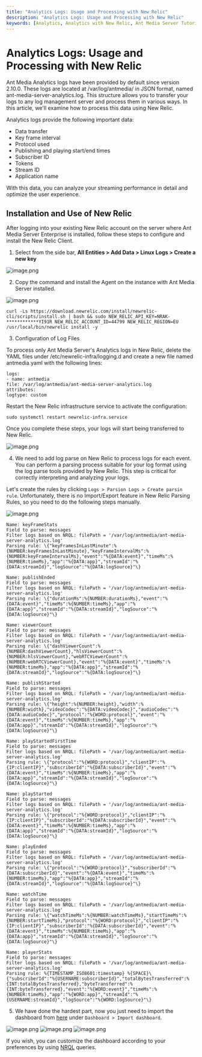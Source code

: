 ```yaml
---
title: "Analytics Logs: Usage and Processing with New Relic"   
description: "Analytics Logs: Usage and Processing with New Relic" 
keywords: [Analytics, Analytics with New Relic, Ant Media Server Tutorials]
---
```


# Analytics Logs: Usage and Processing with New Relic


Ant Media Analytics logs have been provided by default since version 2.10.0. These logs are located at /var/log/antmedia/ in JSON format, named ant-media-server-analytics.log. This structure allows you to transfer your logs to any log management server and process them in various ways. In this article, we'll examine how to process this data using New Relic. 

Analytics logs provide the following important data:

* Data transfer
* Key frame interval
* Protocol used
* Publishing and playing start/end times
* Subscriber ID
* Tokens
* Stream ID
* Application name

With this data, you can analyze your streaming performance in detail and optimize the user experience.


## Installation and Use of New Relic

After logging into your existing New Relic account on the server where Ant Media Server Enterprise is installed, follow these steps to configure and install the New Relic Client.

1. Select from the side bar, **All Entities > Add Data > Linux Logs > Create a new key**

![image.png](@site/static/img/analytics/antmedia-analytics-new-relic-1.png)

2. Copy the command and install the Agent on the instance with Ant Media Server installed.

![image.png](@site/static/img/analytics/antmedia-analytics-new-relic-2.png)

```
curl -Ls https://download.newrelic.com/install/newrelic-cli/scripts/install.sh | bash && sudo NEW_RELIC_API_KEY=NRAK-************YI91R NEW_RELIC_ACCOUNT_ID=44799 NEW_RELIC_REGION=EU /usr/local/bin/newrelic install -y
```
3. Configuration of Log Files

To process only Ant Media Server's Analytics logs in New Relic, delete the YAML files under /etc/newrelic-infra/logging.d and create a new file named antmedia.yaml with the following lines:
```
logs:
- name: antmedia
file: /var/log/antmedia/ant-media-server-analytics.log
attributes:
logtype: custom
```
Restart the New Relic infrastructure service to activate the configuration:

```
sudo systemctl restart newrelic-infra.service
```

Once you complete these steps, your logs will start being transferred to New Relic.

![image.png](@site/static/img/analytics/antmedia-analytics-new-relic-3.png)


4. We need to add log parse on New Relic to process logs for each event. You can perform a parsing process suitable for your log format using the log parse tools provided by New Relic. This step is critical for correctly interpreting and analyzing your logs.

Let's create the rules by clicking `Logs > Parsion Logs > Create parsin rule`. Unfortunately, there is no Import/Export feature in New Relic Parsing Rules, so you need to do the following steps manually. 

![image.png](@site/static/img/analytics/antmedia-analytics-new-relic-4.png)

```
Name: keyFrameStats
Field to parse: messages
Filter logs based on NRQL: filePath = '/var/log/antmedia/ant-media-server-analytics.log'
Parsing rule: \{"keyFramesInLastMinute":%{NUMBER:keyFramesInLastMinute},"keyFrameIntervalMs":%{NUMBER:keyFrameIntervalMs},"event":"%{DATA:event}","timeMs":%{NUMBER:timeMs},"app":"%{DATA:app}","streamId":"%{DATA:streamId}","logSource":"%{DATA:logSource}"\}

Name: publishEnded
Field to parse: messages
Filter logs based on NRQL: filePath = '/var/log/antmedia/ant-media-server-analytics.log'
Parsing rule: \{"durationMs":%{NUMBER:durationMs},"event":"%{DATA:event}","timeMs":%{NUMBER:timeMs},"app":"%{DATA:app}","streamId":"%{DATA:streamId}","logSource":"%{DATA:logSource}"\}

Name: viewerCount
Field to parse: messages
Filter logs based on NRQL: filePath = '/var/log/antmedia/ant-media-server-analytics.log'
Parsing rule: \{"dashViewerCount":%{NUMBER:dashViewerCount},"hlsViewerCount":%{NUMBER:hlsViewerCount},"webRTCViewerCount":%{NUMBER:webRTCViewerCount},"event":"%{DATA:event}","timeMs":%{NUMBER:timeMs},"app":"%{DATA:app}","streamId":"%{DATA:streamId}","logSource":"%{DATA:logSource}"\}

Name: publishStarted
Field to parse: messages
Filter logs based on NRQL: filePath = '/var/log/antmedia/ant-media-server-analytics.log'
Parsing rule: \{"height":%{NUMBER:height},"width":%{NUMBER:width},"videoCodec":"%{DATA:videoCodec}","audioCodec":"%{DATA:audioCodec}","protocol":"%{WORD:protocol}","event":"%{DATA:event}","timeMs":%{NUMBER:timeMs},"app":"%{DATA:app}","streamId":"%{DATA:streamId}","logSource":"%{DATA:logSource}"\}

Name: playStartedFirstTime
Field to parse: messages
Filter logs based on NRQL: filePath = '/var/log/antmedia/ant-media-server-analytics.log'
Parsing rule: \{"protocol":"%{WORD:protocol}","clientIP":"%{IP:clientIP}","subscriberId":"%{DATA:subscriberId}","event":"%{DATA:event}","timeMs":%{NUMBER:timeMs},"app":"%{DATA:app}","streamId":"%{DATA:streamId}","logSource":"%{DATA:logSource}"\}

Name: playStarted
Field to parse: messages
Filter logs based on NRQL: filePath = '/var/log/antmedia/ant-media-server-analytics.log'
Parsing rule: \{"protocol":"%{WORD:protocol}","clientIP":"%{IP:clientIP}","subscriberId":"%{DATA:subscriberId}","event":"%{DATA:event}","timeMs":%{NUMBER:timeMs},"app":"%{DATA:app}","streamId":"%{DATA:streamId}","logSource":"%{DATA:logSource}"\}

Name: playEnded
Field to parse: messages
Filter logs based on NRQL: filePath = '/var/log/antmedia/ant-media-server-analytics.log'
Parsing rule: \{"protocol":"%{WORD:protocol}","subscriberId":"%{DATA:subscriberId}","event":"%{DATA:event}","timeMs":%{NUMBER:timeMs},"app":"%{DATA:app}","streamId":"%{DATA:streamId}","logSource":"%{DATA:logSource}"\}

Name: watchTime
Field to parse: messages
Filter logs based on NRQL: filePath = '/var/log/antmedia/ant-media-server-analytics.log'
Parsing rule: \{"watchTimeMs":%{NUMBER:watchTimeMs},"startTimeMs":%{NUMBER:startTimeMs},"protocol":"%{WORD:protocol}","clientIP":"%{IP:clientIP}","subscriberId":"%{DATA:subscriberId}","event":"%{DATA:event}","timeMs":%{NUMBER:timeMs},"app":"%{DATA:app}","streamId":"%{DATA:streamId}","logSource":"%{DATA:logSource}"\}

Name: playerStats
Field to parse: messages
Filter logs based on NRQL: filePath = '/var/log/antmedia/ant-media-server-analytics.log'
Parsing rule: %{TIMESTAMP_ISO8601:timestamp} %{SPACE}\{"subscriberId":"%{USERNAME:subscriberId}","totalBytesTransferred":%{INT:totalBytesTransferred},"byteTransferred":%{INT:byteTransferred},"event":"%{WORD:event}","timeMs":%{NUMBER:timeMs},"app":"%{WORD:app}","streamId":"%{USERNAME:streamId}","logSource":"%{WORD:logSource}"\}
```

5. We have done the hardest part, now you just need to import the dashboard from [here](https://raw.githubusercontent.com/ant-media/Scripts/master/monitor/ams-new-relic-dashboard.json) under `Dashboard > Import dashboard`. 

![image.png](@site/static/img/analytics/antmedia-analytics-new-relic-5.png)
![image.png](@site/static/img/analytics/antmedia-analytics-new-relic-6.png)
![image.png](@site/static/img/analytics/antmedia-analytics-new-relic-7.png)


If you wish, you can customize the dashboard according to your preferences by using [NRQL](https://docs.newrelic.com/docs/nrql/get-started/introduction-nrql-new-relics-query-language/) queries.